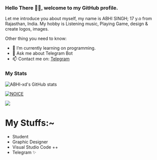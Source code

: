 ### Hello There 👋🏻, welcome to my GitHub profile.

Let me introduce you about myself, my name is ABHI SINGH; 17 y.o from Rajasthan, India. My hobby is Listening music, Playing Game, design & create logos, images.

Other thing you need to know:

- 🌱 I’m currently learning on programming.
- 💬 Ask me about Telegram Bot
- 📫 Contact me on: [Telegram](https://t.me/KAMINAxd)

### My Stats
![ABHI-xd's GitHub stats](https://github-readme-stats.vercel.app/api?username=ABHI-xd&show_icons=true&theme=radical)

[![NOICE](https://github-readme-stats.vercel.app/api/top-langs/?username=ABHI-xd&layout=compact&theme=midnight-purple&hide=Css)](https://github.com/ABHI-xd)

![](https://visitor-badge.laobi.icu/badge?page_id=ABHI-xd)
# My Stuffs:~

- Student
- Graphic Designer
- Visual Studio Code ++
- Telegram ✨
